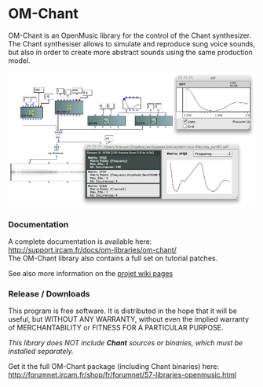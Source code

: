 # OM-Chant

OM-Chant is an OpenMusic library for the control of the Chant synthesizer. The Chant synthesiser allows to simulate and reproduce sung voice sounds, but also in order to create more abstract sounds using the same production model.

<img src="docs/images/om-chant.png">

### Documentation

A complete documentation is available here: http://support.ircam.fr/docs/om-libraries/om-chant/   
The OM-Chant library also contains a full set on tutorial patches.

See also more information on the [projet wiki pages](https://github.com/openmusic-project/OM-Chant/wiki/OM-Chant-project/)


### Release / Downloads

This program is free software. It is distributed in the hope that it will be useful, but WITHOUT ANY WARRANTY, without even the implied warranty of MERCHANTABILITY or FITNESS FOR A PARTICULAR PURPOSE. 

_This library does NOT include **Chant** sources or binaries, which must be installed separately._

Get it the full OM-Chant package (including Chant binaries) here: http://forumnet.ircam.fr/shop/fr/forumnet/57-libraries-openmusic.html

